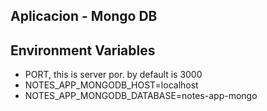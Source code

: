 ## Aplicacion - Mongo DB

## Environment Variables 
* PORT, this is server por. by default is 3000
* NOTES_APP_MONGODB_HOST=localhost
* NOTES_APP_MONGODB_DATABASE=notes-app-mongo
